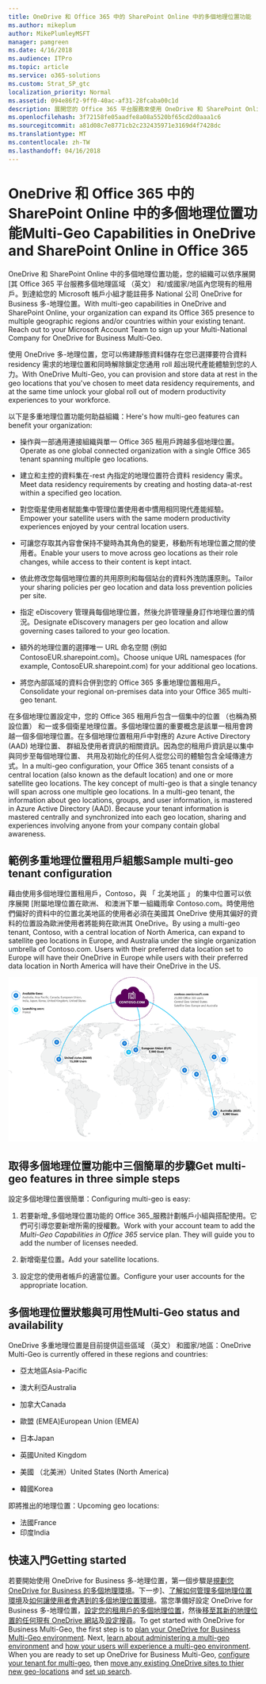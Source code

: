 ```yaml
---
title: OneDrive 和 Office 365 中的 SharePoint Online 中的多個地理位置功能
ms.author: mikeplum
author: MikePlumleyMSFT
manager: pamgreen
ms.date: 4/16/2018
ms.audience: ITPro
ms.topic: article
ms.service: o365-solutions
ms.custom: Strat_SP_gtc
localization_priority: Normal
ms.assetid: 094e86f2-9ff0-40ac-af31-28fcaba00c1d
description: 展開您的 Office 365 平台服務來使用 OneDrive 和 SharePoint Online 中的多個地理位置功能的多個地理區域。
ms.openlocfilehash: 3f72158fe05aadfe8a08a5520bf65cd2d0aaa1c6
ms.sourcegitcommit: a81d08c7e8771cb2c232435971e3169d4f7428dc
ms.translationtype: MT
ms.contentlocale: zh-TW
ms.lasthandoff: 04/16/2018
---
```

# <a name="multi-geo-capabilities-in-onedrive-and-sharepoint-online-in-office-365"></a><span data-ttu-id="093a2-103">OneDrive 和 Office 365 中的 SharePoint Online 中的多個地理位置功能</span><span class="sxs-lookup"><span data-stu-id="093a2-103">Multi-Geo Capabilities in OneDrive and SharePoint Online in Office 365</span></span>

<span data-ttu-id="093a2-p101">OneDrive 和 SharePoint Online 中的多個地理位置功能，您的組織可以依序展開 [其 Office 365 平台服務多個地理區域 （英文） 和/或國家/地區內您現有的租用戶。到達給您的 Microsoft 帳戶小組才能註冊多 National 公司 OneDrive for Business 多-地理位置。</span><span class="sxs-lookup"><span data-stu-id="093a2-p101">With multi-geo capabilities in OneDrive and SharePoint Online, your organization can expand its Office 365 presence to multiple geographic regions and/or countries within your existing tenant. Reach out to your Microsoft Account Team to sign up your Multi-National Company for OneDrive for Business Multi-Geo.</span></span>
  
<span data-ttu-id="093a2-106">使用 OneDrive 多-地理位置，您可以佈建靜態資料儲存在您已選擇要符合資料 residency 需求的地理位置和同時解除鎖定您通用 roll 超出現代產能體驗到您的人力。</span><span class="sxs-lookup"><span data-stu-id="093a2-106">With OneDrive Multi-Geo, you can provision and store data at rest in the geo locations that you've chosen to meet data residency requirements, and at the same time unlock your global roll out of modern productivity experiences to your workforce.</span></span>
  
<span data-ttu-id="093a2-107">以下是多重地理位置功能何助益組織：</span><span class="sxs-lookup"><span data-stu-id="093a2-107">Here's how multi-geo features can benefit your organization:</span></span>
  
- <span data-ttu-id="093a2-108">操作與一部通用連接組織與單一 Office 365 租用戶跨越多個地理位置。</span><span class="sxs-lookup"><span data-stu-id="093a2-108">Operate as one global connected organization with a single Office 365 tenant spanning multiple geo locations.</span></span>
    
- <span data-ttu-id="093a2-109">建立和主控的資料集在-rest 內指定的地理位置符合資料 residency 需求。</span><span class="sxs-lookup"><span data-stu-id="093a2-109">Meet data residency requirements by creating and hosting data-at-rest within a specified geo location.</span></span>
    
- <span data-ttu-id="093a2-110">對您衛星使用者賦能集中管理位置使用者中慣用相同現代產能經驗。</span><span class="sxs-lookup"><span data-stu-id="093a2-110">Empower your satellite users with the same modern productivity experiences enjoyed by your central location users.</span></span>
    
- <span data-ttu-id="093a2-111">可讓您存取其內容會保持不變時為其角色的變更，移動所有地理位置之間的使用者。</span><span class="sxs-lookup"><span data-stu-id="093a2-111">Enable your users to move across geo locations as their role changes, while access to their content is kept intact.</span></span>
    
- <span data-ttu-id="093a2-112">依此修改您每個地理位置的共用原則和每個站台的資料外洩防護原則。</span><span class="sxs-lookup"><span data-stu-id="093a2-112">Tailor your sharing policies per geo location and data loss prevention policies per site.</span></span>
    
- <span data-ttu-id="093a2-113">指定 eDiscovery 管理員每個地理位置，然後允許管理量身訂作地理位置的情況。</span><span class="sxs-lookup"><span data-stu-id="093a2-113">Designate eDiscovery managers per geo location and allow governing cases tailored to your geo location.</span></span>
    
- <span data-ttu-id="093a2-114">額外的地理位置的選擇唯一 URL 命名空間 (例如 ContosoEUR.sharepoint.com)。</span><span class="sxs-lookup"><span data-stu-id="093a2-114">Choose unique URL namespaces (for example, ContosoEUR.sharepoint.com) for your additional geo locations.</span></span>
    
- <span data-ttu-id="093a2-115">將您內部區域的資料合併到您的 Office 365 多重地理位置租用戶。</span><span class="sxs-lookup"><span data-stu-id="093a2-115">Consolidate your regional on-premises data into your Office 365 multi-geo tenant.</span></span>
    
<span data-ttu-id="093a2-p102">在多個地理位置設定中，您的 Office 365 租用戶包含一個集中的位置 （也稱為預設位置） 和一或多個衛星地理位置。多個地理位置的重要概念是該單一租用會跨越一個多個地理位置。在多個地理位置租用戶中對應的 Azure Active Directory (AAD) 地理位置、 群組及使用者資訊的相關資訊。因為您的租用戶資訊是以集中與同步至每個地理位置、 共用及初始化的任何人從您公司的體驗包含全域傳達方式。</span><span class="sxs-lookup"><span data-stu-id="093a2-p102">In a multi-geo configuration, your Office 365 tenant consists of a central location (also known as the default location) and one or more satellite geo locations. The key concept of multi-geo is that a single tenancy will span across one multiple geo locations. In a multi-geo tenant, the information about geo locations, groups, and user information, is mastered in Azure Active Directory (AAD). Because your tenant information is mastered centrally and synchronized into each geo location, sharing and experiences involving anyone from your company contain global awareness.</span></span>
  
## <a name="sample-multi-geo-tenant-configuration"></a><span data-ttu-id="093a2-120">範例多重地理位置租用戶組態</span><span class="sxs-lookup"><span data-stu-id="093a2-120">Sample multi-geo tenant configuration</span></span>

<span data-ttu-id="093a2-121">藉由使用多個地理位置租用戶，Contoso，與 「 北美地區 」 的集中位置可以依序展開 [附屬地理位置在歐洲、 和澳洲下單一組織雨傘 Contoso.com。時使用他們偏好的資料中的位置北美地區的使用者必須在美國其 OneDrive 使用其偏好的資料的位置設為歐洲使用者將能夠在歐洲其 OneDrive。</span><span class="sxs-lookup"><span data-stu-id="093a2-121">By using a multi-geo tenant, Contoso, with a central location of North America, can expand to satellite geo locations in Europe, and Australia under the single organization umbrella of Contoso.com. Users with their preferred data location set to Europe will have their OneDrive in Europe while users with their preferred data location in North America will have their OneDrive in the US.</span></span>
  
![World 顯示 Contoso 的地理位置及其他可用的地理位置的分佈圖](images/df317ccc-2e53-411d-9211-a5aee63ca1e5.png)
  
## <a name="get-multi-geo-features-in-three-simple-steps"></a><span data-ttu-id="093a2-123">取得多個地理位置功能中三個簡單的步驟</span><span class="sxs-lookup"><span data-stu-id="093a2-123">Get multi-geo features in three simple steps</span></span>

<span data-ttu-id="093a2-124">設定多個地理位置很簡單：</span><span class="sxs-lookup"><span data-stu-id="093a2-124">Configuring multi-geo is easy:</span></span>
  
1. <span data-ttu-id="093a2-p103">若要新增_多個地理位置功能的 Office 365_服務計劃帳戶小組與搭配使用。它們可引導您要新增所需的授權數。</span><span class="sxs-lookup"><span data-stu-id="093a2-p103">Work with your account team to add the _Multi-Geo Capabilities in Office 365_ service plan. They will guide you to add the number of licenses needed.</span></span>
    
2. <span data-ttu-id="093a2-127">新增衛星位置。</span><span class="sxs-lookup"><span data-stu-id="093a2-127">Add your satellite locations.</span></span>
    
3. <span data-ttu-id="093a2-128">設定您的使用者帳戶的適當位置。</span><span class="sxs-lookup"><span data-stu-id="093a2-128">Configure your user accounts for the appropriate location.</span></span>
    
## <a name="multi-geo-status-and-availability"></a><span data-ttu-id="093a2-129">多個地理位置狀態與可用性</span><span class="sxs-lookup"><span data-stu-id="093a2-129">Multi-Geo status and availability</span></span>

<span data-ttu-id="093a2-130">OneDrive 多重地理位置是目前提供這些區域 （英文） 和國家/地區：</span><span class="sxs-lookup"><span data-stu-id="093a2-130">OneDrive Multi-Geo is currently offered in these regions and countries:</span></span>
  
- <span data-ttu-id="093a2-131">亞太地區</span><span class="sxs-lookup"><span data-stu-id="093a2-131">Asia-Pacific</span></span>
    
- <span data-ttu-id="093a2-132">澳大利亞</span><span class="sxs-lookup"><span data-stu-id="093a2-132">Australia</span></span>
    
- <span data-ttu-id="093a2-133">加拿大</span><span class="sxs-lookup"><span data-stu-id="093a2-133">Canada</span></span>
    
- <span data-ttu-id="093a2-134">歐盟 (EMEA)</span><span class="sxs-lookup"><span data-stu-id="093a2-134">European Union (EMEA)</span></span>
    
- <span data-ttu-id="093a2-135">日本</span><span class="sxs-lookup"><span data-stu-id="093a2-135">Japan</span></span>
    
- <span data-ttu-id="093a2-136">英國</span><span class="sxs-lookup"><span data-stu-id="093a2-136">United Kingdom</span></span>
    
- <span data-ttu-id="093a2-137">美國 （北美洲）</span><span class="sxs-lookup"><span data-stu-id="093a2-137">United States (North America)</span></span>
    
- <span data-ttu-id="093a2-138">韓國</span><span class="sxs-lookup"><span data-stu-id="093a2-138">Korea</span></span>
      
<span data-ttu-id="093a2-139">即將推出的地理位置：</span><span class="sxs-lookup"><span data-stu-id="093a2-139">Upcoming geo locations:</span></span>
  
- <span data-ttu-id="093a2-140">法國</span><span class="sxs-lookup"><span data-stu-id="093a2-140">France</span></span>
- <span data-ttu-id="093a2-141">印度</span><span class="sxs-lookup"><span data-stu-id="093a2-141">India</span></span>
    
## <a name="getting-started"></a><span data-ttu-id="093a2-142">快速入門</span><span class="sxs-lookup"><span data-stu-id="093a2-142">Getting started</span></span>

<span data-ttu-id="093a2-p104">若要開始使用 OneDrive for Business 多-地理位置，第一個步驟是[規劃您 OneDrive for Business 的多個地理環境](plan-for-multi-geo.md)。下一步]、[了解如何管理多個地理位置環境](administering-a-multi-geo-environment.md)及[如何讓使用者會遇到的多個地理位置環境](multi-geo-user-experience.md)。當您準備好設定 OneDrive for Business 多-地理位置，[設定您的租用戶的多個地理位置](multi-geo-tenant-configuration.md)，然後[移至其新的地理位置的任何現有 OneDrive 網站](move-onedrive-between-geo-locations.md)及[設定搜尋](configure-search-for-multi-geo.md)。</span><span class="sxs-lookup"><span data-stu-id="093a2-p104">To get started with OneDrive for Business Multi-Geo, the first step is to [plan your OneDrive for Business Multi-Geo environment](plan-for-multi-geo.md). Next, [learn about administering a multi-geo environment](administering-a-multi-geo-environment.md) and [how your users will experience a multi-geo environment](multi-geo-user-experience.md). When you are ready to set up OneDrive for Business Multi-Geo, [configure your tenant for multi-geo](multi-geo-tenant-configuration.md), then [move any existing OneDrive sites to thier new geo-locations](move-onedrive-between-geo-locations.md) and [set up search](configure-search-for-multi-geo.md).</span></span>
